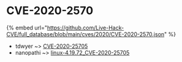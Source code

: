 # CVE-2020-2570
{% embed url="https://github.com/Live-Hack-CVE/full_database/blob/main/cves/2020/CVE-2020-2570.json" %}

* tdwyer ~> [CVE-2020-25705](https://www.alice-snow.ru/2020/database/cve-2020-2570/cve-2020-25705-tdwyer)
* nanopathi ~> [linux-4.19.72_CVE-2020-25705](https://www.alice-snow.ru/2020/database/cve-2020-2570/linux-4.19.72_cve-2020-25705-nanopathi)